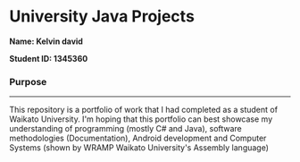 # University Java Projects
**Name: Kelvin david**


**Student ID: 1345360**

### Purpose
***
This repository is a portfolio of work that I had completed as a student of Waikato University.
I'm hoping that this portfolio can best showcase my understanding of programming (mostly C# and Java),
software methodologies (Documentation), Android development and Computer Systems 
(shown by WRAMP Waikato University's Assembly language)
